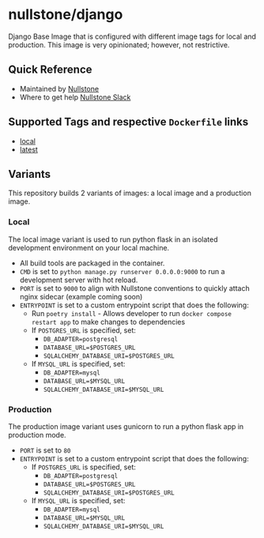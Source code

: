 # nullstone/django

Django Base Image that is configured with different image tags for local and production.
This image is very opinionated; however, not restrictive.

## Quick Reference

- Maintained by
  [Nullstone](https://nullstone.io)
- Where to get help
  [Nullstone Slack](https://join.slack.com/t/nullstone-community/signup)

## Supported Tags and respective `Dockerfile` links

- [local](local.Dockerfile)
- [latest](Dockerfile)

## Variants

This repository builds 2 variants of images: a local image and a production image.

### Local

The local image variant is used to run python flask in an isolated development environment on your local machine.
- All build tools are packaged in the container.
- `CMD` is set to `python manage.py runserver 0.0.0.0:9000` to run a development server with hot reload.
- `PORT` is set to `9000` to align with Nullstone conventions to quickly attach nginx sidecar (example coming soon)
- `ENTRYPOINT` is set to a custom entrypoint script that does the following:
    - Run `poetry install` - Allows developer to run `docker compose restart app` to make changes to dependencies
    - If `POSTGRES_URL` is specified, set:
        - `DB_ADAPTER=postgresql`
        - `DATABASE_URL=$POSTGRES_URL`
        - `SQLALCHEMY_DATABASE_URI=$POSTGRES_URL`
    - If `MYSQL_URL` is specified, set:
        - `DB_ADAPTER=mysql`
        - `DATABASE_URL=$MYSQL_URL`
        - `SQLALCHEMY_DATABASE_URI=$MYSQL_URL`

### Production

The production image variant uses gunicorn to run a python flask app in production mode.
- `PORT` is set to `80`
- `ENTRYPOINT` is set to a custom entrypoint script that does the following:
    - If `POSTGRES_URL` is specified, set:
        - `DB_ADAPTER=postgresql`
        - `DATABASE_URL=$POSTGRES_URL`
        - `SQLALCHEMY_DATABASE_URI=$POSTGRES_URL`
    - If `MYSQL_URL` is specified, set:
        - `DB_ADAPTER=mysql`
        - `DATABASE_URL=$MYSQL_URL`
        - `SQLALCHEMY_DATABASE_URI=$MYSQL_URL`
